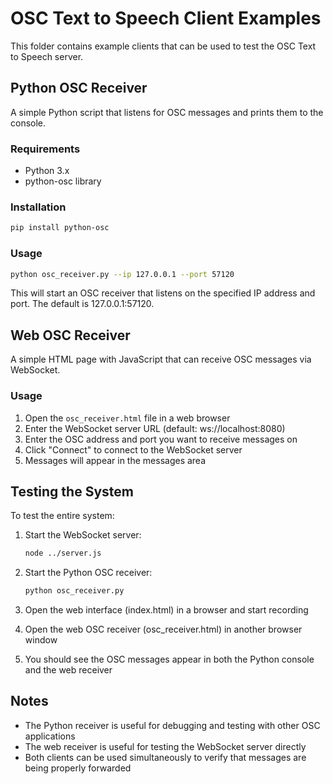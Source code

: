 # OSC Text to Speech Client Examples

This folder contains example clients that can be used to test the OSC Text to Speech server.

## Python OSC Receiver

A simple Python script that listens for OSC messages and prints them to the console.

### Requirements

- Python 3.x
- python-osc library

### Installation

```bash
pip install python-osc
```

### Usage

```bash
python osc_receiver.py --ip 127.0.0.1 --port 57120
```

This will start an OSC receiver that listens on the specified IP address and port. The default is 127.0.0.1:57120.

## Web OSC Receiver

A simple HTML page with JavaScript that can receive OSC messages via WebSocket.

### Usage

1. Open the `osc_receiver.html` file in a web browser
2. Enter the WebSocket server URL (default: ws://localhost:8080)
3. Enter the OSC address and port you want to receive messages on
4. Click "Connect" to connect to the WebSocket server
5. Messages will appear in the messages area

## Testing the System

To test the entire system:

1. Start the WebSocket server:
   ```bash
   node ../server.js
   ```

2. Start the Python OSC receiver:
   ```bash
   python osc_receiver.py
   ```

3. Open the web interface (index.html) in a browser and start recording

4. Open the web OSC receiver (osc_receiver.html) in another browser window

5. You should see the OSC messages appear in both the Python console and the web receiver

## Notes

- The Python receiver is useful for debugging and testing with other OSC applications
- The web receiver is useful for testing the WebSocket server directly
- Both clients can be used simultaneously to verify that messages are being properly forwarded 